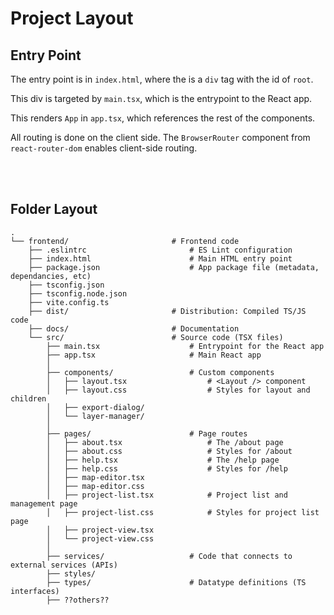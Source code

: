# Project Layout

## Entry Point

The entry point is in `index.html`, where the is a `div` tag with the id of `root`.

This div is targeted by `main.tsx`, which is the entrypoint to the React app.

This renders `App` in `app.tsx`, which references the rest of the components.

All routing is done on the client side. The `BrowserRouter` component from `react-router-dom` enables client-side routing.

</br></br>


## Folder Layout

```
.
└── frontend/                       # Frontend code
    ├── .eslintrc                       # ES Lint configuration
    ├── index.html                      # Main HTML entry point
    ├── package.json                    # App package file (metadata, dependancies, etc)
    ├── tsconfig.json
    ├── tsconfig.node.json
    ├── vite.config.ts
    ├── dist/                       # Distribution: Compiled TS/JS code
    ├── docs/                       # Documentation
    └── src/                        # Source code (TSX files)
        ├── main.tsx                    # Entrypoint for the React app
        ├── app.tsx                     # Main React app
        │
        ├── components/                 # Custom components
        │   ├── layout.tsx                  # <Layout /> component
        │   ├── layout.css                  # Styles for layout and children
        │   ├── export-dialog/
        │   └── layer-manager/
        │
        ├── pages/                      # Page routes
        │   ├── about.tsx                   # The /about page
        │   ├── about.css                   # Styles for /about
        │   ├── help.tsx                    # The /help page
        │   ├── help.css                    # Styles for /help
        │   ├── map-editor.tsx
        │   ├── map-editor.css
        │   ├── project-list.tsx            # Project list and management page
        │   ├── project-list.css            # Styles for project list page
        │   ├── project-view.tsx
        │   └── project-view.css
        │
        ├── services/                   # Code that connects to external services (APIs)
        ├── styles/
        ├── types/                      # Datatype definitions (TS interfaces)
        ├── ??others??
```
